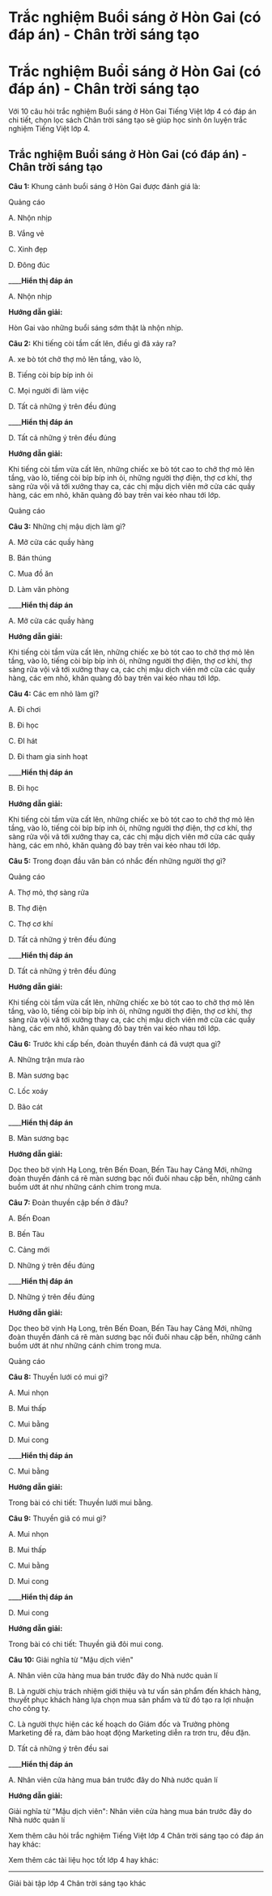 # Trắc nghiệm Buổi sáng ở Hòn Gai (có đáp án) - Chân trời sáng tạo

# Trắc nghiệm Buổi sáng ở Hòn Gai (có đáp án) - Chân trời sáng tạo

Với 10 câu hỏi trắc nghiệm Buổi sáng ở Hòn Gai Tiếng Việt lớp 4 có đáp án chi tiết, chọn lọc sách Chân trời sáng tạo sẽ giúp học sinh ôn luyện trắc nghiệm Tiếng Việt lớp 4.

## Trắc nghiệm Buổi sáng ở Hòn Gai (có đáp án) - Chân trời sáng tạo

**Câu 1:** Khung cảnh buổi sáng ở Hòn Gai được đánh giá là:

Quảng cáo

A. Nhộn nhịp

B. Vắng vẻ

C. Xinh đẹp

D. Đông đúc 

____**Hiển thị đáp án**

A. Nhộn nhịp

**Hướng dẫn giải:**

Hòn Gai vào những buổi sáng sớm thật là nhộn nhịp. 

**Câu 2:** Khi tiếng còi tầm cất lên, điều gì đã xảy ra?

A. xe bò tót chở thợ mỏ lên tầng, vào lò,

B. Tiếng còi bíp bíp inh ỏi

C. Mọi người đi làm việc

D. Tất cả những ý trên đều đúng 

____**Hiển thị đáp án**

D. Tất cả những ý trên đều đúng 

**Hướng dẫn giải:**

Khi tiếng còi tầm vừa cất lên, những chiếc xe bò tót cao to chở thợ mỏ lên tầng, vào lò, tiếng còi bíp bíp inh ỏi, những người thợ điện, thợ cơ khí, thợ sàng rửa vội vã tới xưởng thay ca, các chị mậu dịch viên mở cửa các quầy hàng, các em nhỏ, khăn quàng đỏ bay trên vai kéo nhau tới lớp.

Quảng cáo

**Câu 3:** Những chị mậu dịch làm gì?

A. Mở cửa các quầy hàng

B. Bán thúng

C. Mua đồ ăn

D. Làm văn phòng 

____**Hiển thị đáp án**

A. Mở cửa các quầy hàng 

**Hướng dẫn giải:**

Khi tiếng còi tầm vừa cất lên, những chiếc xe bò tót cao to chở thợ mỏ lên tầng, vào lò, tiếng còi bíp bíp inh ỏi, những người thợ điện, thợ cơ khí, thợ sàng rửa vội vã tới xưởng thay ca, các chị mậu dịch viên mở cửa các quầy hàng, các em nhỏ, khăn quàng đỏ bay trên vai kéo nhau tới lớp.

**Câu 4:** Các em nhỏ làm gì?

A. Đi chơi

B. Đi học

C. ĐI hát

D. Đi tham gia sinh hoạt

____**Hiển thị đáp án**

B. Đi học

**Hướng dẫn giải:**

Khi tiếng còi tầm vừa cất lên, những chiếc xe bò tót cao to chở thợ mỏ lên tầng, vào lò, tiếng còi bíp bíp inh ỏi, những người thợ điện, thợ cơ khí, thợ sàng rửa vội vã tới xưởng thay ca, các chị mậu dịch viên mở cửa các quầy hàng, các em nhỏ, khăn quàng đỏ bay trên vai kéo nhau tới lớp.

**Câu 5:** Trong đoạn đầu văn bản có nhắc đến những người thợ gì?

Quảng cáo

A. Thợ mỏ, thợ sàng rửa 

B. Thợ điện

C. Thợ cơ khí

D. Tất cả những ý trên đều đúng 

____**Hiển thị đáp án**

D. Tất cả những ý trên đều đúng 

**Hướng dẫn giải:**

Khi tiếng còi tầm vừa cất lên, những chiếc xe bò tót cao to chở thợ mỏ lên tầng, vào lò, tiếng còi bíp bíp inh ỏi, những người thợ điện, thợ cơ khí, thợ sàng rửa vội vã tới xưởng thay ca, các chị mậu dịch viên mở cửa các quầy hàng, các em nhỏ, khăn quàng đỏ bay trên vai kéo nhau tới lớp.

**Câu 6:** Trước khi cấp bến, đoàn thuyền đánh cá đã vượt qua gì?

A. Những trận mưa rào

B. Màn sương bạc

C. Lốc xoáy

D. Bão cát 

____**Hiển thị đáp án**

B. Màn sương bạc

**Hướng dẫn giải:**

Dọc theo bờ vịnh Hạ Long, trên Bến Đoan, Bến Tàu hay Cảng Mới, những đoàn thuyền đánh cá rẽ màn sương bạc nối đuôi nhau cập bến, những cánh buồm ướt át như những cánh chim trong mưa. 

**Câu 7:** Đoàn thuyền cập bến ở đâu?

A. Bến Đoan

B. Bến Tàu

C. Cảng mới

D. Những ý trên đều đúng 

____**Hiển thị đáp án**

D. Những ý trên đều đúng 

**Hướng dẫn giải:**

Dọc theo bờ vịnh Hạ Long, trên Bến Đoan, Bến Tàu hay Cảng Mới, những đoàn thuyền đánh cá rẽ màn sương bạc nối đuôi nhau cập bến, những cánh buồm ướt át như những cánh chim trong mưa. 

Quảng cáo

**Câu 8:** Thuyền lưới có mui gì?

A. Mui nhọn

B. Mui thấp

C. Mui bằng

D. Mui cong 

____**Hiển thị đáp án**

C. Mui bằng

**Hướng dẫn giải:**

Trong bài có chi tiết: Thuyền lưới mui bằng. 

**Câu 9:** Thuyền giã có mui gì?

A. Mui nhọn

B. Mui thấp

C. Mui bằng

D. Mui cong 

____**Hiển thị đáp án**

D. Mui cong 

**Hướng dẫn giải:**

Trong bài có chi tiết: Thuyền giã đôi mui cong. 

**Câu 10:** Giải nghĩa từ "Mậu dịch viên"

A. Nhân viên cửa hàng mua bán trước đây do Nhà nước quản lí

B. Là người chịu trách nhiệm giới thiệu và tư vấn sản phẩm đến khách hàng, thuyết phục khách hàng lựa chọn mua sản phẩm và từ đó tạo ra lợi nhuận cho công ty.

C. Là người thực hiện các kế hoạch do Giám đốc và Trưởng phòng Marketing đề ra, đảm bảo hoạt động Marketing diễn ra trơn tru, đều đặn. 

D. Tất cả những ý trên đều sai 

____**Hiển thị đáp án**

A. Nhân viên cửa hàng mua bán trước đây do Nhà nước quản lí

**Hướng dẫn giải:**

Giải nghĩa từ "Mậu dịch viên": Nhân viên cửa hàng mua bán trước đây do Nhà nước quản lí

Xem thêm câu hỏi trắc nghiệm Tiếng Việt lớp 4 Chân trời sáng tạo có đáp án hay khác:

Xem thêm các tài liệu học tốt lớp 4 hay khác:

* * *

Giải bài tập lớp 4 Chân trời sáng tạo khác
